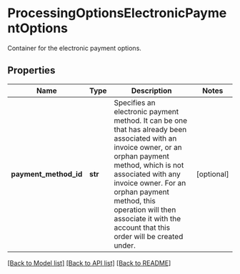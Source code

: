 # ProcessingOptionsElectronicPaymentOptions

Container for the electronic payment options.
## Properties
Name | Type | Description | Notes
------------ | ------------- | ------------- | -------------
**payment_method_id** | **str** | Specifies an electronic payment method. It can be one that has already been associated with an invoice owner, or an orphan payment method, which is not associated with any invoice owner. For an orphan payment method, this operation will then associate it with the account that this order will be created under. | [optional] 

[[Back to Model list]](../README.md#documentation-for-models) [[Back to API list]](../README.md#documentation-for-api-endpoints) [[Back to README]](../README.md)


